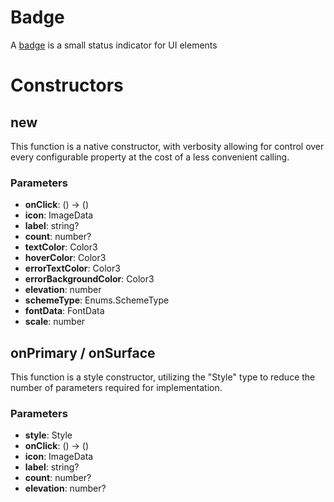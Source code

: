 # Badge

A [badge](https://m3.material.io/components/badges/overview) is a small status indicator for UI elements
# Constructors


## new
This function is a native constructor, with verbosity allowing for control over every configurable property at the cost of a less convenient calling.

### Parameters
- **onClick**: () -> ()
- **icon**: ImageData
- **label**: string?
- **count**: number?
- **textColor**: Color3
- **hoverColor**: Color3
- **errorTextColor**: Color3
- **errorBackgroundColor**: Color3
- **elevation**: number
- **schemeType**: Enums.SchemeType
- **fontData**: FontData
- **scale**: number

## onPrimary / onSurface
This function is a style constructor, utilizing the "Style" type to reduce the number of parameters required for implementation.

### Parameters
- **style**: Style
- **onClick**: () -> ()
- **icon**: ImageData
- **label**: string?
- **count**: number?
- **elevation**: number?

